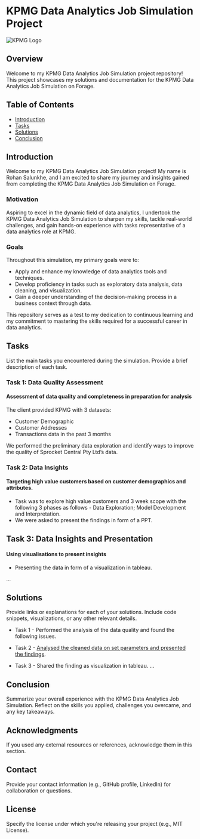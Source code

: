 # KPMG Data Analytics Job Simulation Project #

![KPMG Logo](kpmg_logo.png)

## Overview
Welcome to my KPMG Data Analytics Job Simulation project repository! This project showcases my solutions and documentation for the KPMG Data Analytics Job Simulation on Forage. 

## Table of Contents

- [Introduction](#introduction)
- [Tasks](#tasks)
- [Solutions](#solutions)
- [Conclusion](#conclusion)

## Introduction

Welcome to my KPMG Data Analytics Job Simulation project! My name is Rohan Salunkhe, and I am excited to share my journey and insights gained from completing the KPMG Data Analytics Job Simulation on Forage.

### Motivation

Aspiring to excel in the dynamic field of data analytics, I undertook the KPMG Data Analytics Job Simulation to sharpen my skills, tackle real-world challenges, and gain hands-on experience with tasks representative of a data analytics role at KPMG.

### Goals

Throughout this simulation, my primary goals were to:

- Apply and enhance my knowledge of data analytics tools and techniques.
- Develop proficiency in tasks such as exploratory data analysis, data cleaning, and visualization.
- Gain a deeper understanding of the decision-making process in a business context through data.

This repository serves as a test to my dedication to continuous learning and my commitment to mastering the skills required for a successful career in data analytics.

## Tasks

List the main tasks you encountered during the simulation. Provide a brief description of each task.

### Task 1: Data Quality Assessment
#### Assessment of data quality and completeness in preparation for analysis

The client provided KPMG with 3 datasets:

* Customer Demographic 
* Customer Addresses
* Transactions data in the past 3 months

We performed the preliminary data exploration and identify ways to improve the quality of Sprocket Central Pty Ltd’s data.

### Task 2: Data Insights
#### Targeting high value customers based on customer demographics and attributes.

* Task was to explore high value customers and 3 week scope with the following 3 phases as follows - Data Exploration; Model Development and Interpretation. 
* We were asked to present the findings in form of a PPT.

## Task 3: Data Insights and Presentation
#### Using visualisations to present insights

* Presenting the data in form of a visualization in tableau.


...

## Solutions
Provide links or explanations for each of your solutions. Include code snippets, visualizations, or any other relevant details.

* Task 1 - Performed the analysis of the data quality and found the following issues.
  

* Task 2 - [Analysed the cleaned data on set parameters and presented the findings](KPMGPPT.pdf).
  
* Task 3 - Shared the finding as visualization in tableau.
...
## Conclusion
Summarize your overall experience with the KPMG Data Analytics Job Simulation. Reflect on the skills you applied, challenges you overcame, and any key takeaways.

## Acknowledgments
If you used any external resources or references, acknowledge them in this section.

## Contact
Provide your contact information (e.g., GitHub profile, LinkedIn) for collaboration or questions.

## License
Specify the license under which you're releasing your project (e.g., MIT License).
